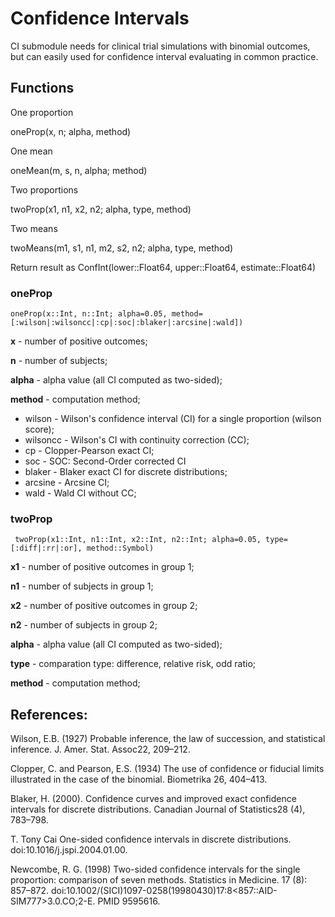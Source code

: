 # Confidence Intervals

CI submodule needs for clinical trial simulations with binomial outcomes, but can easily used for confidence interval evaluating in common practice.

## Functions

One proportion

oneProp(x, n; alpha, method)

One mean

oneMean(m, s, n, alpha; method)

Two proportions

twoProp(x1, n1, x2, n2; alpha, type, method)

Two means

twoMeans(m1, s1, n1, m2, s2, n2; alpha, type, method)

Return result as ConfInt(lower::Float64, upper::Float64, estimate::Float64)

### oneProp

```
oneProp(x::Int, n::Int; alpha=0.05, method=[:wilson|:wilsoncc|:cp|:soc|:blaker|:arcsine|:wald])
```

**x** - number of positive outcomes;

**n** - number of subjects;

**alpha** - alpha value (all CI computed as two-sided);

**method** - computation method;

- wilson - Wilson's confidence interval (CI) for a single proportion (wilson score);
- wilsoncc - Wilson's CI with continuity correction (CC);
- cp - Clopper-Pearson exact CI;
- soc - SOC: Second-Order corrected CI
- blaker - Blaker exact CI for discrete distributions;
- arcsine - Arcsine CI;
- wald - Wald CI without CC;

### twoProp

```
 twoProp(x1::Int, n1::Int, x2::Int, n2::Int; alpha=0.05, type=[:diff|:rr|:or], method::Symbol)
 ```

 **x1** - number of positive outcomes in group 1;

 **n1** - number of subjects in group 1;

 **x2** - number of positive outcomes in group 2;

 **n2** - number of subjects in group 2;

 **alpha** - alpha value (all CI computed as two-sided);

 **type** - comparation type: difference, relative risk, odd ratio;

 **method** - computation method;


## References:

Wilson, E.B. (1927) Probable inference, the law of succession, and statistical inference. J. Amer. Stat. Assoc22, 209–212.

Clopper, C. and Pearson, E.S. (1934) The use of confidence or fiducial limits illustrated in the case of the binomial. Biometrika 26, 404–413.

Blaker, H. (2000). Confidence curves and improved exact confidence intervals for discrete distributions. Canadian Journal of Statistics28 (4), 783–798.

T. Tony Cai One-sided confidence intervals in discrete distributions. doi:10.1016/j.jspi.2004.01.00.

Newcombe, R. G. (1998) Two-sided confidence intervals for the single proportion: comparison of seven methods. Statistics in Medicine. 17 (8): 857–872. doi:10.1002/(SICI)1097-0258(19980430)17:8<857::AID-SIM777>3.0.CO;2-E. PMID 9595616.

